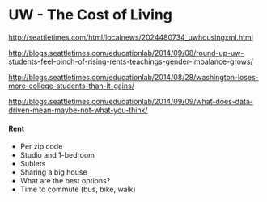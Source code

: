 # UW - The Cost of Living

http://seattletimes.com/html/localnews/2024480734_uwhousingxml.html

http://blogs.seattletimes.com/educationlab/2014/09/08/round-up-uw-students-feel-pinch-of-rising-rents-teachings-gender-imbalance-grows/

http://blogs.seattletimes.com/educationlab/2014/08/28/washington-loses-more-college-students-than-it-gains/

http://blogs.seattletimes.com/educationlab/2014/09/09/what-does-data-driven-mean-maybe-not-what-you-think/



#### Rent 

* Per zip code
* Studio and 1-bedroom
* Sublets
* Sharing a big house
* What are the best options?
* Time to commute (bus, bike, walk)